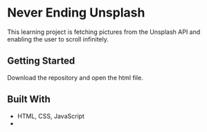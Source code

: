 # Never Ending Unsplash

This learning project is fetching pictures from the Unsplash API and enabling the user to scroll infinitely.

## Getting Started

Download the repository and open the html file.

## Built With

* HTML, CSS, JavaScript
* 

